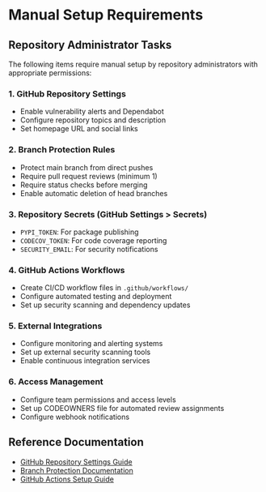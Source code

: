 # Manual Setup Requirements

## Repository Administrator Tasks

The following items require manual setup by repository administrators with appropriate permissions:

### 1. GitHub Repository Settings
- Enable vulnerability alerts and Dependabot
- Configure repository topics and description
- Set homepage URL and social links

### 2. Branch Protection Rules
- Protect main branch from direct pushes
- Require pull request reviews (minimum 1)
- Require status checks before merging
- Enable automatic deletion of head branches

### 3. Repository Secrets (GitHub Settings > Secrets)
- `PYPI_TOKEN`: For package publishing
- `CODECOV_TOKEN`: For code coverage reporting  
- `SECURITY_EMAIL`: For security notifications

### 4. GitHub Actions Workflows
- Create CI/CD workflow files in `.github/workflows/`
- Configure automated testing and deployment
- Set up security scanning and dependency updates

### 5. External Integrations
- Configure monitoring and alerting systems
- Set up external security scanning tools
- Enable continuous integration services

### 6. Access Management
- Configure team permissions and access levels
- Set up CODEOWNERS file for automated review assignments
- Configure webhook notifications

## Reference Documentation

- [GitHub Repository Settings Guide](https://docs.github.com/en/repositories/managing-your-repositorys-settings-and-features)
- [Branch Protection Documentation](https://docs.github.com/en/repositories/configuring-branches-and-merges-in-your-repository/managing-protected-branches)
- [GitHub Actions Setup Guide](https://docs.github.com/en/actions/quickstart)
